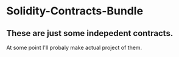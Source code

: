 # Solidity-Contracts-Bundle

## These are just some indepedent contracts. 
At some point I'll probaly make actual project of them.
